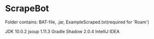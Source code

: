 # ScrapeBot
Folder contains: BAT-file, .jar, ExampleScraped.txt(required for 'Roam')

JDK 10.0.2
jsoup 1.11.3
Gradle Shadow 2.0.4
IntelliJ IDEA
